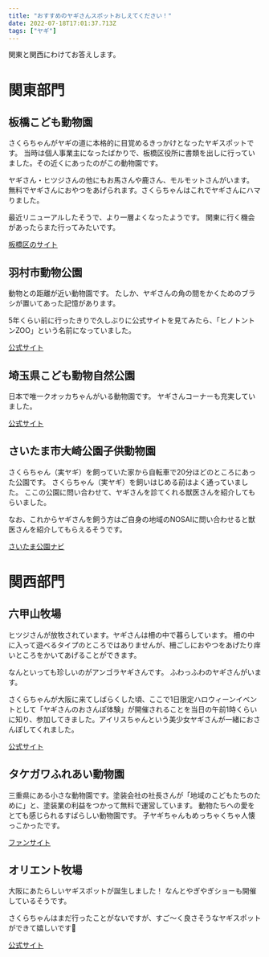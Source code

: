 ```yaml
---
title: "おすすめのヤギさんスポットおしえてください！"
date: 2022-07-18T17:01:37.713Z
tags: ["ヤギ"]
---
```


関東と関西にわけてお答えします。

<!--more-->

# 関東部門

## 板橋こども動物園

さくらちゃんがヤギの道に本格的に目覚めるきっかけとなったヤギスポットです。
当時は個人事業主になったばかりで、板橋区役所に書類を出しに行っていました。その近くにあったのがこの動物園です。

ヤギさん・ヒツジさんの他にもお馬さんや鹿さん、モルモットさんがいます。
無料でヤギさんにおやつをあげられます。さくらちゃんはこれでヤギさんにハマりました。

最近リニューアルしたそうで、より一層よくなったようです。
関東に行く機会があったらまた行ってみたいです。

[板橋区のサイト](https://www.city.itabashi.tokyo.jp/bousai/kouen/kouen/doubutsuen/1006627.html)

## 羽村市動物公園

動物との距離が近い動物園です。
たしか、ヤギさんの角の間をかくためのブラシが置いてあった記憶があります。

5年くらい前に行ったきりで久しぶりに公式サイトを見てみたら、「ヒノトントンZOO」という名前になっていました。

[公式サイト](https://hamurazoo.jp/)

## 埼玉県こども動物自然公園

日本で唯一クオッカちゃんがいる動物園です。
ヤギさんコーナーも充実していました。

[公式サイト](https://www.parks.or.jp/sczoo/)

## さいたま市大崎公園子供動物園

さくらちゃん（実ヤギ）を飼っていた家から自転車で20分ほどのところにあった公園です。
さくらちゃん（実ヤギ）を飼いはじめる前はよく通っていました。
ここの公園に問い合わせて、ヤギさんを診てくれる獣医さんを紹介してもらいました。

なお、これからヤギさんを飼う方はご自身の地域のNOSAIに問い合わせると獣医さんを紹介してもらえるそうです。

[さいたま公園ナビ](https://www.sgp.or.jp/osaki)

# 関西部門

## 六甲山牧場

ヒツジさんが放牧されています。ヤギさんは柵の中で暮らしています。
柵の中に入って遊べるタイプのところではありませんが、柵ごしにおやつをあげたり痒いところをかいてあげることができます。

なんといっても珍しいのがアンゴラヤギさんです。
ふわっふわのヤギさんがいます。

さくらちゃんが大阪に来てしばらくした頃、ここで1日限定ハロウィーンイベントとして「ヤギさんのおさんぽ体験」が開催されることを当日の午前1時くらいに知り、参加してきました。アイリスちゃんという美少女ヤギさんが一緒におさんぽしてくれました。

[公式サイト](https://rokkosan.jp/)

## タケガワふれあい動物園

三重県にある小さな動物園です。塗装会社の社長さんが「地域のこどもたちのために」と、塗装業の利益をつかって無料で運営しています。
動物たちへの愛をとても感じられるすばらしい動物園です。
子ヤギちゃんもめっちゃくちゃ人懐っこかったです。

[ファンサイト](https://takegawafureaizoo.stores.jp/)

## オリエント牧場

大阪にあたらしいヤギスポットが誕生しました！
なんとやぎやぎショーも開催しているそうです。

さくらちゃんはまだ行ったことがないですが、すご〜く良さそうなヤギスポットができて嬉しいです🌸

[公式サイト](https://oriboku.com/)

